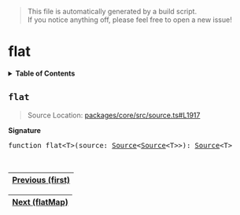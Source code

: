 > This file is automatically generated by a build script.<br>If you notice anything off, please feel free to open a new issue!

# flat

<details><summary><b>Table of Contents</b></summary><br>

1. [<code>flat</code>](#flat)</details>

## <a name="flat"></a><code>flat</code>

> Source Location: [packages\/core\/src\/source.ts#L1917](..\/..\/packages\/core\/src\/source.ts#L1917)

<b>Signature</b>

<pre>function flat&lt;T&gt;(source: <a href="../03-api-source/00-Source.md#Source-Interface">Source</a>&lt;<a href="../03-api-source/00-Source.md#Source-Interface">Source</a>&lt;T&gt;&gt;): <a href="../03-api-source/00-Source.md#Source-Interface">Source</a>&lt;T&gt;</pre><br>

| [Previous \(first\)](030-first.md#readme) |
| --- |

<div align="right">

| [Next \(flatMap\)](032-flatMap.md#readme) |
| --- |
</div>
